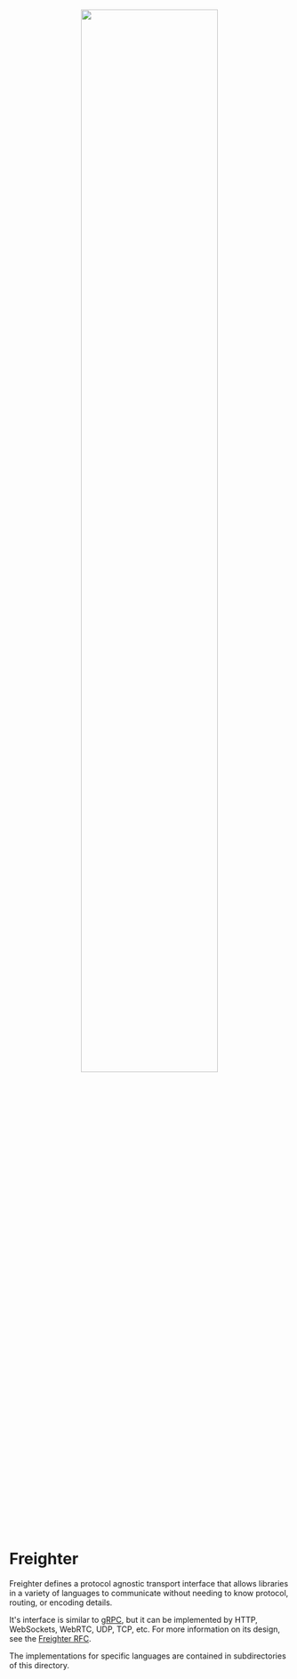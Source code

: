 <br/>
<p align="center">
    <a href="https://synnaxlabs.com/">
        <img src="../docs/media/logo/title-white.svg" width="70%"/>
    </a>
</p>

# Freighter

Freighter defines a protocol agnostic transport interface that allows libraries
in a variety of languages to communicate without needing to know protocol, routing,
or encoding details.

It's interface is similar to [gRPC](https://grpc.io/), but it can be implemented by
HTTP, WebSockets, WebRTC, UDP, TCP, etc. For more information on its design, see the
[Freighter RFC](/docs/tech/rfc/0006-220809-freighter.md).

The implementations for specific languages are contained in subdirectories of
this directory.
